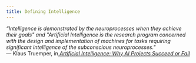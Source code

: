 ```yaml
---
title: Defining Intelligence
---
```


_“Intelligence is demonstrated by the neuroprocesses when they achieve their goals"  and "Artificial Intelligence is the research program concerned with the design and implementation of machines for tasks requiring significant intelligence of the subconscious neuroprocesses."_\
— Klaus Truemper, in[ _Artificial Intelligence: Why AI Projects Succeed or Fail_ ](https://klaustruemper.com/2023/03/08/artificial-intelligence/)
